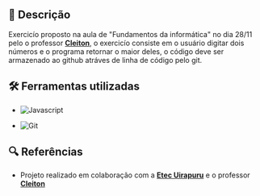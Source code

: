 ## 📄 Descrição

Exercicío proposto na aula de "Fundamentos da informática" no dia 28/11 pelo o professor [**Cleiton**](https://github.com/CleitonDsd), o exercicío consiste em o usuário digitar dois números e o programa retornar o maior deles, o código deve ser armazenado ao github atráves de linha de código pelo git.

## 🛠️ Ferramentas utilizadas

- ![Javascript](https://img.shields.io/badge/JavaScript-F7DF1E?style=for-the-badge&logo=javascript&logoColor=black)

- ![Git](https://img.shields.io/badge/GIT-E44C30?style=for-the-badge&logo=git&logoColor=white)

## 🔍 Referências
- Projeto realizado em colaboração com a [**Etec Uirapuru**](https://www.etecuirapuru.com.br/) e o professor [**Cleiton**](https://github.com/CleitonDsd)